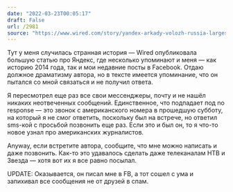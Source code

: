 ```yaml
---
date: "2022-03-23T00:05:17"
draft: False
url: /2981
source: "https://www.wired.com/story/yandex-arkady-volozh-russia-largest-tech-company/"
---
```


Тут у меня случилась странная история — Wired опубликовала большую статью про Яндекс, где несколько упоминают и меня — как историю 2014 года, так и мои недавние посты в Facebook. Отдаю должное драматизму автора, но в тексте имеется упоминание, что он пытался со мной связаться и не получил ответа. 

Я пересмотрел еще раз все свои мессенджеры, почту и не нашёл никаких неотвеченных сообщений. Единственное, что подпадает под no response — это звонок с американского номера в прошедшую субботу, на который я не смог ответить, поскольку был на встрече, но ответил sms-кой с просьбой позвонить еще раз. Если это и был он, то я что-то новое узнал про американских журналистов.

Anyway, если встретите автора, сообщите, что мне можно написать и даже позвонить. Как-то это удавалось сделать даже телеканалам НТВ и Звезда — хотя вот их я все равно посылал.

UPDATE: Оказывается, он писал мне в FB, а тот сошел с ума и запихивал все сообщения не от друзей в спам.
